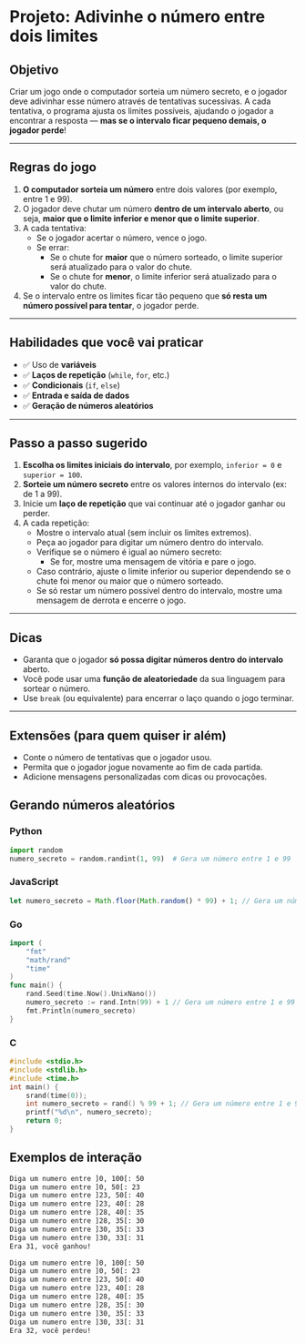 # Projeto: Adivinhe o número entre dois limites

## Objetivo

Criar um jogo onde o computador sorteia um número secreto, e o jogador deve adivinhar esse número através de tentativas sucessivas. A cada tentativa, o programa ajusta os limites possíveis, ajudando o jogador a encontrar a resposta — **mas se o intervalo ficar pequeno demais, o jogador perde**!

---

## Regras do jogo

1. **O computador sorteia um número** entre dois valores (por exemplo, entre 1 e 99).
2. O jogador deve chutar um número **dentro de um intervalo aberto**, ou seja, **maior que o limite inferior e menor que o limite superior**.
3. A cada tentativa:
   - Se o jogador acertar o número, vence o jogo.
   - Se errar:
     - Se o chute for **maior** que o número sorteado, o limite superior será atualizado para o valor do chute.
     - Se o chute for **menor**, o limite inferior será atualizado para o valor do chute.
4. Se o intervalo entre os limites ficar tão pequeno que **só resta um número possível para tentar**, o jogador perde.

---

## Habilidades que você vai praticar

- ✅ Uso de **variáveis**
- ✅ **Laços de repetição** (`while`, `for`, etc.)
- ✅ **Condicionais** (`if`, `else`)
- ✅ **Entrada e saída de dados**
- ✅ **Geração de números aleatórios**

---

## Passo a passo sugerido

1. **Escolha os limites iniciais do intervalo**, por exemplo, `inferior = 0` e `superior = 100`.
2. **Sorteie um número secreto** entre os valores internos do intervalo (ex: de 1 a 99).
3. Inicie um **laço de repetição** que vai continuar até o jogador ganhar ou perder.
4. A cada repetição:
   - Mostre o intervalo atual (sem incluir os limites extremos).
   - Peça ao jogador para digitar um número dentro do intervalo.
   - Verifique se o número é igual ao número secreto:
     - Se for, mostre uma mensagem de vitória e pare o jogo.
   - Caso contrário, ajuste o limite inferior ou superior dependendo se o chute foi menor ou maior que o número sorteado.
   - Se só restar um número possível dentro do intervalo, mostre uma mensagem de derrota e encerre o jogo.

---

## Dicas

- Garanta que o jogador **só possa digitar números dentro do intervalo** aberto.
- Você pode usar uma **função de aleatoriedade** da sua linguagem para sortear o número.
- Use `break` (ou equivalente) para encerrar o laço quando o jogo terminar.

---

## Extensões (para quem quiser ir além)

- Conte o número de tentativas que o jogador usou.
- Permita que o jogador jogue novamente ao fim de cada partida.
- Adicione mensagens personalizadas com dicas ou provocações.

## Gerando números aleatórios

### Python

```python
import random
numero_secreto = random.randint(1, 99)  # Gera um número entre 1 e 99
```

### JavaScript

```javascript
let numero_secreto = Math.floor(Math.random() * 99) + 1; // Gera um número entre 1 e 99
```

### Go

```go
import (
    "fmt"
    "math/rand"
    "time"
)
func main() {
    rand.Seed(time.Now().UnixNano())
    numero_secreto := rand.Intn(99) + 1 // Gera um número entre 1 e 99
    fmt.Println(numero_secreto)
}
```

### C

```c
#include <stdio.h>
#include <stdlib.h>
#include <time.h>
int main() {
    srand(time(0));
    int numero_secreto = rand() % 99 + 1; // Gera um número entre 1 e 99
    printf("%d\n", numero_secreto);
    return 0;
}
```

## Exemplos de interação

```txt
Diga um numero entre ]0, 100[: 50
Diga um numero entre ]0, 50[: 23
Diga um numero entre ]23, 50[: 40
Diga um numero entre ]23, 40[: 28
Diga um numero entre ]28, 40[: 35
Diga um numero entre ]28, 35[: 30
Diga um numero entre ]30, 35[: 33
Diga um numero entre ]30, 33[: 31
Era 31, você ganhou!
```

```txt
Diga um numero entre ]0, 100[: 50
Diga um numero entre ]0, 50[: 23
Diga um numero entre ]23, 50[: 40
Diga um numero entre ]23, 40[: 28
Diga um numero entre ]28, 40[: 35
Diga um numero entre ]28, 35[: 30
Diga um numero entre ]30, 35[: 33
Diga um numero entre ]30, 33[: 31
Era 32, você perdeu!
```
